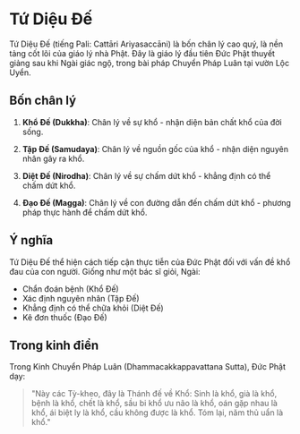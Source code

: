# Tứ Diệu Đế

Tứ Diệu Đế (tiếng Pali: Cattāri Ariyasaccāni) là bốn chân lý cao quý, là nền tảng cốt lõi của giáo lý nhà Phật. Đây là giáo lý đầu tiên Đức Phật thuyết giảng sau khi Ngài giác ngộ, trong bài pháp Chuyển Pháp Luân tại vườn Lộc Uyển.

## Bốn chân lý

1. **Khổ Đế (Dukkha)**: Chân lý về sự khổ - nhận diện bản chất khổ của đời sống.
   
2. **Tập Đế (Samudaya)**: Chân lý về nguồn gốc của khổ - nhận diện nguyên nhân gây ra khổ.
   
3. **Diệt Đế (Nirodha)**: Chân lý về sự chấm dứt khổ - khẳng định có thể chấm dứt khổ.
   
4. **Đạo Đế (Magga)**: Chân lý về con đường dẫn đến chấm dứt khổ - phương pháp thực hành để chấm dứt khổ.

## Ý nghĩa

Tứ Diệu Đế thể hiện cách tiếp cận thực tiễn của Đức Phật đối với vấn đề khổ đau của con người. Giống như một bác sĩ giỏi, Ngài:
- Chẩn đoán bệnh (Khổ Đế)
- Xác định nguyên nhân (Tập Đế)
- Khẳng định có thể chữa khỏi (Diệt Đế)
- Kê đơn thuốc (Đạo Đế)

## Trong kinh điển

Trong Kinh Chuyển Pháp Luân (Dhammacakkappavattana Sutta), Đức Phật dạy:

> "Này các Tỳ-kheo, đây là Thánh đế về Khổ: Sinh là khổ, già là khổ, bệnh là khổ, chết là khổ, sầu bi khổ ưu não là khổ, oán gặp nhau là khổ, ái biệt ly là khổ, cầu không được là khổ. Tóm lại, năm thủ uẩn là khổ."
